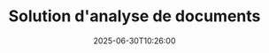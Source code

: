 ---
############################# Static ############################
layout: "family"
date:  2025-06-30T10:26:00
draft: false

product: "Parser"
product_tag: "parser"

lang: fr

############################# Head ############################
head_title: "Applications d'analyse de documents .NET, Java, Cloud APIs et en ligne"
head_description: "Obtenez une solution d'analyse de documents tout-en-un pour les applications .NET, Java et basées sur le cloud. Extrayez des données à partir de formats de documents en ligne à l'aide d'une fonctionnalité simple de glisser-déposer."

############################# Header ############################
title: "Solution d'analyse de documents"
description:  |
  API robuste pour l'extraction de données à partir de divers formats de fichiers.

  Analysez les documents avec un effort de codage minimal.

  Personnalisez les résultats de l'analyse.

############################# Supported Platforms ###############################
supported_platforms:
  enable: true
  head_title: "Choisissez votre plateforme"
  title: "Indépendance de la plateforme"
  description: "La bibliothèque GroupDocs.Parser prend en charge les systèmes d'exploitation et frameworks suivants :"
  details_link_title: "En savoir plus"

  items:
    # items loop
    - title: ".NET"
      description: GroupDocs.Parser .NET 
      color: "blue"
      tag: "net"
      link: "/parser/net/"
      features_link: "https://docs.groupdocs.com/parser/net/system-requirements/"
      features:
          # features loop
          - rows: "3"
            content: |
                    .NET Framework 4.6.2 or higher <br> .NET Core 2.0 or higher <br> .NET 6.0 or higher
      
          # features loop
          - rows: "1"
            content: |
                    Windows <br> Linux <br> Mac OS
      
          # features loop
          - rows: "4"
            content: |
                    Microsoft Visual Studio <br> JetBrains Rider <br> Microsoft Visual Code
      
          # features loop
          - rows: "1"
            content: |
                    50+ file formats
      

    # items loop
    - title: "Java"
      description: GroupDocs.Parser Java
      color: "red"
      tag: "java"
      link: "/parser/java/"
      features_link: "https://docs.groupdocs.com/parser/java/system-requirements/"
      features:
          # features loop
          - rows: "3"
            content: |
                    Java 8 or higher <br> Kotlin
      
          # features loop
          - rows: "1"
            content: |
                    Windows <br> Linux <br> Mac OS
      
          # features loop
          - rows: "4"
            content: |
                    IntelliJ IDEA <br> Eclipse <br> NetBeans
      
          # features loop
          - rows: "1"
            content: |
                    50+ file formats

############################# Features ###############################
features:
  enable: true
  title: "GroupDocs.Parser en un coup d'œil"
  description: "API pour le parsing de données à travers PDF, Word, Excel et plus"

  items:
    # items loop
    - icon: "text"
      title: "Extraire du texte"
      content: "Extraire des informations textuelles à partir de divers formats de fichiers"

    # items loop
    - icon: "image"
      title: "Extraire des images"
      content: "Récupérer du contenu visuel à partir de sources variées"

    # items loop
    - icon: "template"
      title: "Analyser des données par modèles"
      content: "Créez des modèles personnalisés et utilisez-les pour extraire des informations spécifiques"

    # items loop
    - icon: "pdf"
      title: "Analyser des formulaires PDF"
      content: "Les formulaires PDF sont des documents numériques comportant des champs remplissables pour l'interaction des utilisateurs"

############################# Code Samples ###############################
code_samples:
  enable: true
  title: "Exemples de code GroupDocs.Parser"
  description: "Quelques cas d'utilisation typiques des opérations GroupDocs.Parser en C# et Java"

  items:
    # items loop
    - title: "Comment extraire du texte à partir de documents PDF"
      content: "L'API GroupDocs.Parser permet d'extraire du texte des documents en suivant quelques étapes."
      samples:
          # samples loop
          - language: "C#"
            color: "blue"
            content: |
                    <code class="language-csharp" data-lang="csharp">

                        // Créez une instance de la classe Parser en passant le fichier souhaité
                        using (var parser = new Parser("source.pdf"))
                        {
                            // Extraire un texte
                            using (var textReader = parser.GetText())
                            {
                                // Traitez le texte extrait
                                Console.WriteLine(textReader?.ReadToEnd());
                            }
                        }     
                        
                    </code>

          # samples loop
          - language: "Java"
            color: "red"
            content: |
                    <code class="language-java" data-lang="java">

                        // Créez une instance de la classe Parser en passant le fichier souhaité
                        try (Parser parser = new Parser("source.pdf"))
                        {
                            // Extraire un texte
                            try (TextReader reader = parser.getText())
                            {
                                // Traitez le texte extrait
                                System.out.println(reader == null 
                                        ? "" 
                                        : reader.readToEnd());
                            }
                        }  

                    </code>


############################# Supported Formats ###############################
formats:
  enable: true
  title: "Plus de 50 formats de fichiers pris en charge"
  description: "GroupDocs.Parser permet les opérations d'analyse au sein de diverses familles de formats"

############################# Metrics ###############################
metrics:
  enable: true
  title: "Réalisations de GroupDocs.Parser"
  description: "Découvrez les indicateurs clés des réalisations de notre bibliothèque"

  items:
    # items loop
    - number: "50+"
      title: "Formats pris en charge"
      content: "GroupDocs.Parser prend en charge des opérations avec plus de 50 formats de fichiers populaires."

    # items loop
    - number: "1600k"
      title: "Téléchargements NuGet"
      content: "Le paquet NuGet GroupDocs.Parser pour .NET a été téléchargé plus de 1 600 000 fois."

    # items loop
    - number: "18k"
      title: "Téléchargements Maven"
      content: "GroupDocs.Parser compte 18 000 téléchargements sur Maven. Fonctionnalités puissantes d'analyse Java."

    # items loop
    - number: "140+"
      title: "Clients satisfaits"
      content: "Des entreprises de renom ainsi que des développeurs individuels préfèrent les produits GroupDocs pour créer des solutions innovantes."


############################# Customers ###############################
customers:
  enable: true
  title: "Nos clients satisfaits"
  description: "Les bibliothèques GroupDocs sont utilisées par des marques mondialement reconnues."

  items:
    # items loop
    - title: "BenQ Corporation"
      logo: "benq"
      
    # items loop
    - title: "Nasdaq Stock Market"
      logo: "nasdaq"
      
    # items loop
    - title: "AT&T Inc."
      logo: "att"
      
    # items loop
    - title: "Customer logo AstraZeneca"
      logo: "astrazeneca"
      
    # items loop
    - title: "Central Bank of Argentina"
      logo: "argentinacentralbank"
      
    # items loop
    - title: "Roche Holding AG"
      logo: "roche"
      
    # items loop
    - title: "Capita"
      logo: "capita"
      
    # items loop
    - title: "Axa S.A."
      logo: "axa"
      
    # items loop
    - title: "Instructure Inc."
      logo: "instructure"
      
    # items loop
    - title: "Wipro"
      logo: "wipro"


############################# Actions ###############################
actions:
  enable: true
  title: "Prêt à commencer ?"
  description: "Essayez les fonctionnalités de GroupDocs.Parser gratuitement sur votre plateforme"

  items:
    # items loop
    - title: ".NET"
      color: "blue"
      link: "/parser/net/"

    # items loop
    - title: "Java"
      color: "red"
      link: "/parser/java/"

############################# FAQ ###############################
faq:
  enable: true
  title: "Questions fréquemment posées"
  description: "Réponses aux questions les plus courantes."

  items:
    # items loop
    - question: "La bibliothèque GroupDocs.Parser nécessite-t-elle d'autres logiciels tiers pour manipuler des documents ?"
      answer: "GroupDocs.Parser ne nécessite aucun logiciel externe tel qu'Adobe Acrobat, Microsoft Office ou autre."

    # items loop
    - question: "Puis-je essayer la bibliothèque GroupDocs.Parser avant de l'acheter ?"
      answer: "Oui, vous pouvez essayer GroupDocs.Parser sans acheter de licence. Une fois installée sans licence, la bibliothèque fonctionne en mode d'essai. Dans ce mode, des badges d'essai sont ajoutés au document résultant, et il est limité aux 3 premières pages. Si vous souhaitez tester GroupDocs.Parser sans les limitations de la version d'essai, vous pouvez également demander une licence temporaire de 30 jours. Pour plus de détails, [voir](https://purchase.groupdocs.com/temporary-license/)"

    # items loop
    - question: "Quels types de licences avez-vous ?"
      answer: "Nous proposons plusieurs types de licences adaptées aux besoins des développeurs ou des entreprises. Les types de licences dépendent du nombre de développeurs, du nombre de sites de développement et de si vous devez livrer notre SDK/API à vos clients. Alternativement, vous pouvez choisir des licences à paiement basé sur l'utilisation mensuelle du produit. En savoir plus [ici](https://purchase.groupdocs.com/pricing/parser/net/)"

############################# Cloud Links ###############################
cloud_links:
  enable: true
  title: "APIs low code GroupDocs.Parser"
  description: "Incorporez les capacités d'analyse de documents dans n'importe quelle application utilisant notre API REST basée sur le cloud"
  
  items:
    # items loop
    - title: "GroupDocs.Parser Cloud for cURL"
      content: "Commandes cURL pour l'API Cloud RESTful d'analyse de documents afin d'analyser des documents à travers une large gamme de formats de fichiers populaires pris en charge."
      icon: "groupdocs_parser-for-curl"
      link: "https://products.groupdocs.cloud/parser/curl"

    # items loop
    - title: "GroupDocs.Parser Cloud for .NET"
      content: "Extraire des images, du texte, des informations de document ou même analyser un document selon un modèle défini par l'utilisateur dans vos applications Microsoft .NET."
      icon: "groupdocs_parser-for-net"
      link: "https://products.groupdocs.cloud/parser/net"

    # items loop
    - title: "GroupDocs.Parser Cloud for Java"
      content: "SDK Cloud pour les développeurs Java afin d'analyser des documents, extraire des informations et des données de document au sein d'applications basées sur Java."
      icon: "groupdocs_parser-for-java"
      link: "https://products.groupdocs.cloud/parser/java"

############################# App links ###############################
app_links:
  enable: true
  title: "Applications No Code GroupDocs.Parser"
  description: "Application web qui vous permet de réaliser des analyses à travers plus de 50 formats de fichiers populaires directement dans votre navigateur."

  items:
    # items loop
    - title: "GroupDocs.Parser Total"
      content: "Application en ligne gratuite pour analyser Word, Excel, PowerPoint, PDF et plus de 50 autres types de documents."
      icon: "groupdocs_parser-app"
      link: "https://products.groupdocs.app/parser/total"

    # items loop
    - title: "GroupDocs.Parser DOCX"
      content: "Analysez des documents Word directement depuis votre navigateur pour extraire des images, du texte ou des métadonnées."
      icon: "groupdocs_words-app"
      link: "https://products.groupdocs.app/parser/docx"

    # items loop
    - title: "GroupDocs.Parser PDF"
      content: "Application gratuite pour l'analyse PDF qui fonctionne sur n'importe quelle plateforme ou appareil sans limitations."
      icon: "groupdocs_pdf-app"
      link: "https://products.groupdocs.app/parser/pdf"


      


---